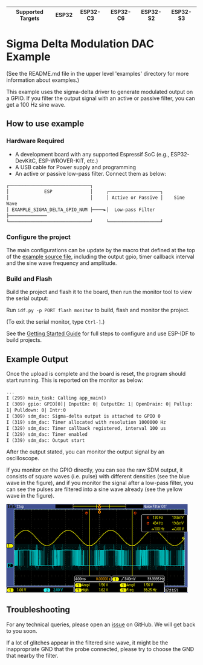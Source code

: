 | Supported Targets | ESP32 | ESP32-C3 | ESP32-C6 | ESP32-S2 | ESP32-S3 |
| ----------------- | ----- | -------- | -------- | -------- | -------- |

# Sigma Delta Modulation DAC Example

(See the README.md file in the upper level 'examples' directory for more information about examples.)

This example uses the sigma-delta driver to generate modulated output on a GPIO. If you filter the output signal with an active or passive filter, you can get a 100 Hz sine wave.

## How to use example

### Hardware Required

* A development board with any supported Espressif SoC (e.g., ESP32-DevKitC, ESP-WROVER-KIT, etc.)
* A USB cable for Power supply and programming
* An active or passive low-pass filter. Connect them as below:

```
┌──────────────────────────────┐
│             ESP              │     ┌───────────────────┐
│                              │     │ Active or Passive │    Sine Wave
│ EXAMPLE_SIGMA_DELTA_GPIO_NUM ├────►│  Low-pass Filter  ├──────────────
└──────────────────────────────┘     └───────────────────┘
```

### Configure the project

The main configurations can be update by the macro that defined at the top of the [example source file](main/sdm_dac_example_main.c), including the output gpio, timer callback interval and the sine wave frequency and amplitude.

### Build and Flash

Build the project and flash it to the board, then run the monitor tool to view the serial output:

Run `idf.py -p PORT flash monitor` to build, flash and monitor the project.

(To exit the serial monitor, type ``Ctrl-]``.)

See the [Getting Started Guide](https://docs.espressif.com/projects/esp-idf/en/latest/get-started/index.html) for full steps to configure and use ESP-IDF to build projects.

## Example Output

Once the upload is complete and the board is reset, the program should start running. This is reported on the monitor as below:

```
...
I (299) main_task: Calling app_main()
I (309) gpio: GPIO[0]| InputEn: 0| OutputEn: 1| OpenDrain: 0| Pullup: 1| Pulldown: 0| Intr:0
I (309) sdm_dac: Sigma-delta output is attached to GPIO 0
I (319) sdm_dac: Timer allocated with resolution 1000000 Hz
I (329) sdm_dac: Timer callback registered, interval 100 us
I (329) sdm_dac: Timer enabled
I (339) sdm_dac: Output start
```

After the output stated, you can monitor the output signal by an oscilloscope.

If you monitor on the GPIO directly, you can see the raw SDM output, it consists of square waves (i.e. pulse) with different densities (see the blue wave in the figure), and if you monitor the signal after a low-pass filter, you can see the pulses are filtered into a sine wave already (see the yellow wave in the figure).

![example_figure](example_figure.png)

## Troubleshooting

For any technical queries, please open an [issue](https://github.com/espressif/esp-idf/issues) on GitHub. We will get back to you soon.

If a lot of glitches appear in the filtered sine wave, it might be the inappropriate GND that the probe connected, please try to choose the GND that nearby the filter.
